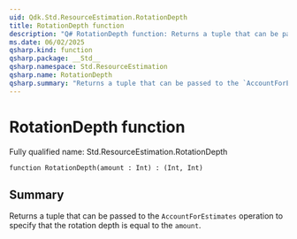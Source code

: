 ```yaml
---
uid: Qdk.Std.ResourceEstimation.RotationDepth
title: RotationDepth function
description: "Q# RotationDepth function: Returns a tuple that can be passed to the `AccountForEstimates` operation to specify that the rotation depth is equal to the `amount`."
ms.date: 06/02/2025
qsharp.kind: function
qsharp.package: __Std__
qsharp.namespace: Std.ResourceEstimation
qsharp.name: RotationDepth
qsharp.summary: "Returns a tuple that can be passed to the `AccountForEstimates` operation to specify that the rotation depth is equal to the `amount`."
---
```


# RotationDepth function

Fully qualified name: Std.ResourceEstimation.RotationDepth

```qsharp
function RotationDepth(amount : Int) : (Int, Int)
```

## Summary
Returns a tuple that can be passed to the `AccountForEstimates` operation
to specify that the rotation depth is equal to the `amount`.
